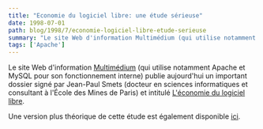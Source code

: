 ```yaml
---
title: "Economie du logiciel libre: une étude sérieuse"
date: 1998-07-01
path: blog/1998/7/economie-logiciel-libre-etude-serieuse
summary: "Le site Web d'information Multimédium (qui utilise notamment Apache et MySQL pour son fonctionnement interne) publie aujourd'hui un important dossier signé par Jean-Paul Smets (docteur en sciences informatiques et consultant à l'École des Mines de Paris) et intitulé L'économie du logiciel libre."
tags: ['Apache']
---
```


<P>
Le site Web d'information <A HREF="http://www.mmedium.com/">Multimédium</A> (qui utilise notamment
Apache et MySQL pour son fonctionnement interne) publie aujourd'hui
un important dossier signé par Jean-Paul Smets (docteur en sciences
informatiques et consultant à l'École des Mines de Paris) et intitulé
<A HREF="http://www.mmedium.com/dossiers/libre/">L'économie du logiciel
libre</A>.
</P>

<P>
Une version plus théorique de cette étude est également disponible
<A HREF="http://www.smets.com/it/tco/economie_libre.html">ici</A>.
</P>


